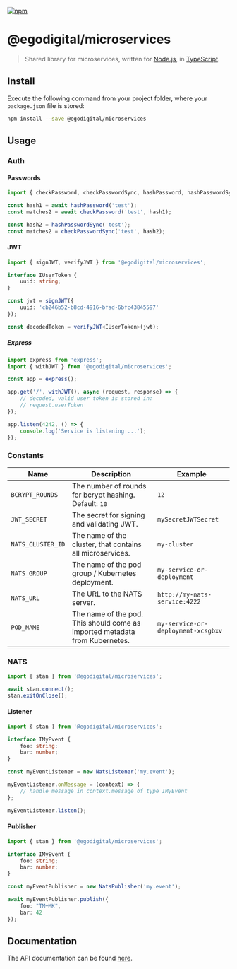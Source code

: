[![npm](https://img.shields.io/npm/v/@egodigital/microservices.svg)](https://www.npmjs.com/package/@egodigital/microservices)

# @egodigital/microservices

> Shared library for microservices, written for [Node.js](https://nodejs.org/en/blog/release/v12.0.0/), in [TypeScript](https://www.typescriptlang.org/).

## Install

Execute the following command from your project folder, where your `package.json` file is stored:

```bash
npm install --save @egodigital/microservices
```

## Usage

### Auth

#### Passwords

```typescript
import { checkPassword, checkPasswordSync, hashPassword, hashPasswordSync } from '@egodigital/microservices';

const hash1 = await hashPassword('test');
const matches2 = await checkPassword('test', hash1);

const hash2 = hashPasswordSync('test');
const matches2 = checkPasswordSync('test', hash2);
```

#### JWT

```typescript
import { signJWT, verifyJWT } from '@egodigital/microservices';

interface IUserToken {
    uuid: string;
}

const jwt = signJWT({
    uuid: 'cb246b52-b8cd-4916-bfad-6bfc43845597'
});

const decodedToken = verifyJWT<IUserToken>(jwt);
```

##### Express

```typescript
import express from 'express';
import { withJWT } from '@egodigital/microservices';

const app = express();

app.get('/', withJWT(), async (request, response) => {
    // decoded, valid user token is stored in:
    // request.userToken
});

app.listen(4242, () => {
    console.log('Service is listening ...');
});
```

### Constants

| Name              | Description                                                                 | Example                            |
|-------------------|-----------------------------------------------------------------------------|------------------------------------|
| `BCRYPT_ROUNDS`   | The number of rounds for bcrypt hashing. Default: `10`                      | `12`                               |
| `JWT_SECRET`      | The secret for signing and validating JWT.                                  | `mySecretJWTSecret`                |
| `NATS_CLUSTER_ID` | The name of the cluster, that contains all microservices.                   | `my-cluster`                       |
| `NATS_GROUP`      | The name of the pod group / Kubernetes deployment.                          | `my-service-or-deployment`         |
| `NATS_URL`        | The URL to the NATS server.                                                 | `http://my-nats-service:4222`      |
| `POD_NAME`        | The name of the pod. This should come as imported metadata from Kubernetes. | `my-service-or-deployment-xcsgbxv` |

### NATS

```typescript
import { stan } from '@egodigital/microservices';

await stan.connect();
stan.exitOnClose();
```

#### Listener

```typescript
import { stan } from '@egodigital/microservices';

interface IMyEvent {
    foo: string;
    bar: number;
}

const myEventListener = new NatsListener('my.event');

myEventListener.onMessage = (context) => {
    // handle message in context.message of type IMyEvent
};

myEventListener.listen();
```

#### Publisher

```typescript
import { stan } from '@egodigital/microservices';

interface IMyEvent {
    foo: string;
    bar: number;
}

const myEventPublisher = new NatsPublisher('my.event');

await myEventPublisher.publish({
    foo: "TM+MK",
    bar: 42
});
```

## Documentation

The API documentation can be found [here](https://egodigital.github.io/node-microservices/).